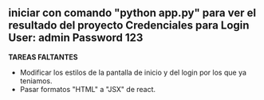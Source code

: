 iniciar con comando "python app.py" para ver el resultado del proyecto 
Credenciales para Login
User: admin
Password 123 
----------------------------------------------------------------
__TAREAS FALTANTES__ 

* Modificar los estilos de la pantalla de inicio y del login por los que ya teniamos.
* Pasar formatos "HTML" a "JSX" de react.
